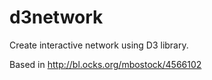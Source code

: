 # d3network
Create interactive network using D3 library.

Based in http://bl.ocks.org/mbostock/4566102
